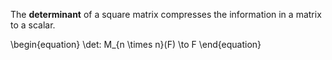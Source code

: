 The **determinant** of a square matrix compresses the information in a matrix to a scalar. 

\begin{equation}
\det: M_{n \times n}(F) \to F
\end{equation}